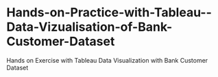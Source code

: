 # Hands-on-Practice-with-Tableau--Data-Vizualisation-of-Bank-Customer-Dataset
Hands on Exercise with Tableau Data Visualization with Bank Customer Dataset
